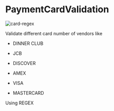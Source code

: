# PaymentCardValidation


![card-regex](https://user-images.githubusercontent.com/50623160/94372601-b908b600-011c-11eb-85ca-b098471866a2.gif)

Validate different card number of vendors like

- DINNER CLUB 

- JCB 

- DISCOVER 

- AMEX 

- VISA 

- MASTERCARD 

Using REGEX
